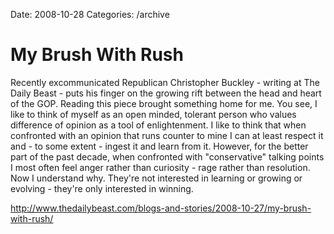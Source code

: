 Date: 2008-10-28
Categories: /archive

# My Brush With Rush

Recently excommunicated Republican Christopher Buckley - writing at The Daily Beast - puts his finger on the growing rift between the head and heart of the GOP.  Reading this piece brought something home for me.  You see, I like to think of myself as an open minded, tolerant person who values difference of opinion as a tool of enlightenment.  I like to think that when confronted with an opinion that runs counter to mine I can at least respect it and - to some extent - ingest it and learn from it.  However, for the better part of the past decade, when confronted with "conservative" talking points I most often feel anger rather than curiosity - rage rather than resolution.  Now I understand why. They're not interested in learning or growing or evolving - they're only interested in winning.

<a href="http://www.thedailybeast.com/blogs-and-stories/2008-10-27/my-brush-with-rush/">http://www.thedailybeast.com/blogs-and-stories/2008-10-27/my-brush-with-rush/</a>
